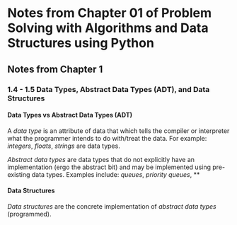 # Notes from Chapter 01 of Problem Solving with Algorithms and Data Structures using Python

## Notes from Chapter 1

### 1.4 - 1.5 Data Types, Abstract Data Types (ADT), and Data Structures

#### Data Types vs Abstract Data Types (ADT)

A *data type* is an attribute of data that which tells the compiler or interpreter what the programmer intends to do with/treat the data. For example: *integers*, *floats*, *strings* are data types.

*Abstract data types* are data types that do not explicitly have an implementation (ergo the abstract bit) and may be implemented using pre-existing data types. Examples include: *queues*, *priority queues*, **

#### Data Structures

*Data structures* are the concrete implementation of *abstract data types* (programmed).
